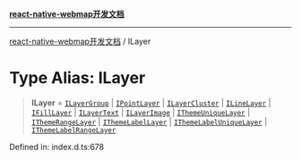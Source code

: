 [**react-native-webmap开发文档**](../README.md)

***

[react-native-webmap开发文档](../globals.md) / ILayer

# Type Alias: ILayer

> **ILayer** = [`ILayerGroup`](../interfaces/ILayerGroup.md) \| [`IPointLayer`](../interfaces/IPointLayer.md) \| [`ILayerCluster`](../interfaces/ILayerCluster.md) \| [`ILineLayer`](../interfaces/ILineLayer.md) \| [`IFillLayer`](../interfaces/IFillLayer.md) \| [`ILayerText`](../interfaces/ILayerText.md) \| [`ILayerImage`](../interfaces/ILayerImage.md) \| [`IThemeUniqueLayer`](../interfaces/IThemeUniqueLayer.md) \| [`IThemeRangeLayer`](../interfaces/IThemeRangeLayer.md) \| [`IThemeLabelLayer`](../interfaces/IThemeLabelLayer.md) \| [`IThemeLabelUniqueLayer`](../interfaces/IThemeLabelUniqueLayer.md) \| [`IThemeLabelRangeLayer`](../interfaces/IThemeLabelRangeLayer.md)

Defined in: index.d.ts:678
